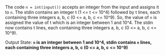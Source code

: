 The code `n = int(input())` accepts an integer from the input and assigns it to `n`. The stdin contains an integer t (1 <= t <= 10^4) followed by t lines, each containing three integers a, b, c (0 <= a, b, c <= 10^9). So, the value of `n` is assigned the value of t which is an integer between 1 and 10^4. The stdin now contains t lines, each containing three integers a, b, c (0 <= a, b, c <= 10^9).

Output State: **`n` is an integer between 1 and 10^4, stdin contains `n` lines, each containing three integers a, b, c (0 <= a, b, c <= 10^9)**